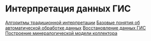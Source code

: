 # Интерпретация данных ГИС

[Алгоритмы традиционной интерпретации](Алгоритмы%20традиционной%20интерпретации.md)
[Базовые понятия об автоматической обработке данных](Базовые%20понятия%20об%20автоматической%20обработке%20данных.md)
[Восстановление данных ГИС](Восстановление%20данных%20ГИС.md)
[Построение минералогической модели коллектора](Построение%20минералогической%20модели%20коллектора.md)

